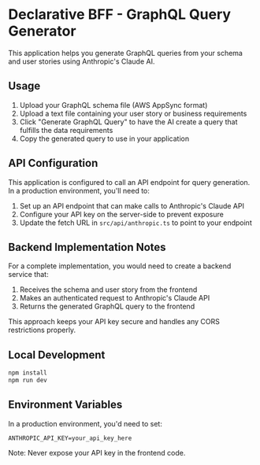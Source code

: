 
# Declarative BFF - GraphQL Query Generator

This application helps you generate GraphQL queries from your schema and user stories using Anthropic's Claude AI.

## Usage

1. Upload your GraphQL schema file (AWS AppSync format)
2. Upload a text file containing your user story or business requirements
3. Click "Generate GraphQL Query" to have the AI create a query that fulfills the data requirements
4. Copy the generated query to use in your application

## API Configuration

This application is configured to call an API endpoint for query generation. In a production environment, you'll need to:

1. Set up an API endpoint that can make calls to Anthropic's Claude API
2. Configure your API key on the server-side to prevent exposure
3. Update the fetch URL in `src/api/anthropic.ts` to point to your endpoint

## Backend Implementation Notes

For a complete implementation, you would need to create a backend service that:

1. Receives the schema and user story from the frontend
2. Makes an authenticated request to Anthropic's Claude API
3. Returns the generated GraphQL query to the frontend

This approach keeps your API key secure and handles any CORS restrictions properly.

## Local Development

```bash
npm install
npm run dev
```

## Environment Variables

In a production environment, you'd need to set:

```
ANTHROPIC_API_KEY=your_api_key_here
```

Note: Never expose your API key in the frontend code.
